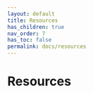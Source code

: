 ```yaml
---
layout: default
title: Resources
has_children: true
nav_order: 7
has_toc: false
permalink: docs/resources
---
```

# Resources
